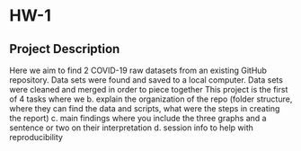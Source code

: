 # HW-1
## Project Description
Here we aim to find 2 COVID-19 raw datasets from an existing GitHub repository. Data sets were found and saved to a local computer. 
Data sets were cleaned and merged in order to piece together 
  This project is the first of 4 tasks where we
b. explain the organization of the repo (folder structure, where they can find the data and scripts,
what were the steps in creating the report)
c. main findings where you include the three graphs and a sentence or two on their interpretation
d. session info to help with reproducibility
